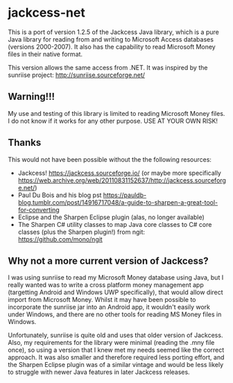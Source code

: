 ﻿# jackcess-net

This is a port of version 1.2.5 of the Jackcess Java library, which is a pure Java library for reading from and writing to Microsoft Access databases (versions 2000-2007). It also has the capability to read Microsoft Money files in their native format.

This version allows the same access from .NET. It was inspired by the sunriise project: http://sunriise.sourceforge.net/

## Warning!!!

My use and testing of this library is limited to reading Microsoft Money files. I do not know if it works for any other purpose. USE AT YOUR OWN RISK!

## Thanks

This would not have been possible without the the following resources:

- Jackcess! https://jackcess.sourceforge.io/ (or maybe more specifically https://web.archive.org/web/20110831152637/http://jackcess.sourceforge.net/)
- Paul Du Bois and his blog pst https://pauldb-blog.tumblr.com/post/14916717048/a-guide-to-sharpen-a-great-tool-for-converting
- Eclipse and the Sharpen Eclipse plugin (alas, no longer available)
- The Sharpen C# utility classes to map Java core classes to C# core classes (plus the Sharpen plugin!) from ngit: https://github.com/mono/ngit

## Why not a more current version of Jackcess?

I was using sunriise to read my Microsoft Money database using Java, but I really wanted was to write a cross platform money management app (targetting Android and Windows UWP specifically), that would allow direct import from Microsoft Money. 
Whilst it may have been possible to incorporate the sunriise jar into an Android app, it wouldn't easily work under Windows, and there are no other tools for reading MS Money files in Windows.

Unfortunately, sunriise is quite old and uses that older version of Jackcess. Also, my requirements for the library were minimal (reading the .mny file once), so using a version that I knew met my needs seemed like the correct approach. 
It was also smaller and therefore required less porting effort, and the Sharpen Eclipse plugin was of a similar vintage and would be less likely to struggle with newer Java features in later Jackcess releases.